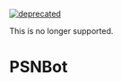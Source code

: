 [![deprecated](http://badges.github.io/stability-badges/dist/deprecated.svg)](http://github.com/badges/stability-badges)

This is no longer supported.

# PSNBot
